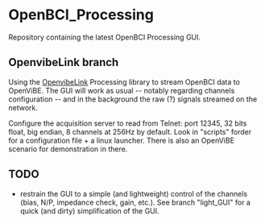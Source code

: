 OpenBCI_Processing
==================

Repository containing the latest OpenBCI Processing GUI.

## OpenvibeLink branch

Using the [OpenvibeLink](https://github.com/jfrey-xx/OpenvibeLink) Processing library to stream OpenBCI data to OpenViBE. The GUI will work as usual -- notably regarding channels configuration -- and in the background the raw (?) signals streamed on the network.

Configure the acquisition server to read from Telnet: port 12345, 32 bits float, big endian, 8 channels at 256Hz by default. Look in "scripts" forder for a configuration file + a linux launcher. There is also an OpenViBE scenario for demonstration in there.

## TODO

* restrain the GUI to a simple (and lightweight) control of the channels (bias, N/P, impedance check, gain, etc.). See branch "light_GUI" for a quick (and dirty) simplification of the GUI.
